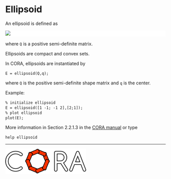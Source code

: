# Ellipsoid

An ellipsoid is defined as

<p style="background-color: white;">
<img src="https://latex.codecogs.com/svg.image?%5Cmathcal%7BE%7D:=%5C%7Bx%5Cin%5Cmathbb%7BR%7D%5En%5C,%7C%5C,%5Cell%5E%5Ctop%20x%5Cleq%5Cell%5E%5Ctop&plus;%5Csqrt%7B%5Cell%5E%5Ctop%20Q%5Cell%7D,%5Cforall%5Cell%5Cin%5Cmathbb%7BR%7D%5En%5C%7D,"/>
</p>

where ``Q`` is a positive semi-definite matrix.

Ellipsoids are compact and convex sets.

In CORA, ellipsoids are instantiated by

    E = ellipsoid(Q,q);

where ``Q`` is the positive semi-definite shape matrix and ``q`` is the center.

Example:

    % initialize ellipsoid
    E = ellipsoid([1 -1; -1 2],[2;1]);
    % plot ellipsoid
    plot(E);

More information in Section 2.2.1.3 in the <a target='_blank' href="https://tumcps.github.io/CORA/manual">CORA manual</a> or type

    help ellipsoid

<hr style="height: 1px;">

<img src="../../app/images/coraLogo_readme.svg"/>
